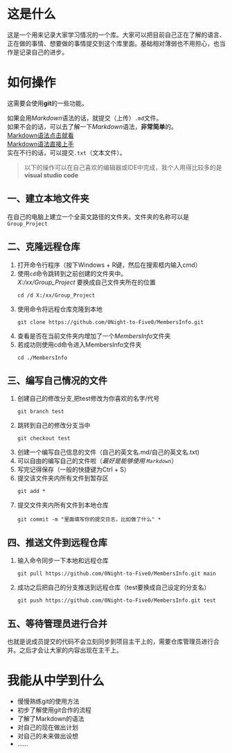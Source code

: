 # 这是什么
这是一个用来记录大家学习情况的一个库。大家可以把目前自己正在了解的语言、正在做的事情、想要做的事情提交到这个库里面。基础相对薄弱也不用担心，也当作是记录自己的进步。

# 如何操作
这需要会使用**git**的一些功能。<br>

如果会用*Markdown*语法的话，就提交（上传）`.md`文件。<br>
如果不会的话，可以去了解一下*Markdown*语法，**非常简单**的。<br>
[Markdown语法点击就看](https://markdown.com.cn)<br>
[Markdown语法直接上手](https://markdown.com.cn/basic-syntax/)<br>
实在不行的话，可以提交`.txt`（文本文件）。

>以下的操作可以在自己喜欢的编辑器或IDE中完成，我个人用得比较多的是**visual studio code**

## 一、建立本地文件夹
在自己的电脑上建立一个全英文路径的文件夹。文件夹的名称可以是`Group_Project`

## 二、克隆远程仓库
1. 打开命令行程序（按下Windows + R键，然后在搜索框内输入cmd）
2. 使用`cd`命令跳转到之前创建的文件夹中。<br>
   *X:/xx/Group_Project* 要换成自己文件夹所在的位置<br>
   ```
   cd /d X:/xx/Group_Project
   ```
3. 使用命令将远程仓库克隆到本地<br>
   ```
   git clone https://github.com/0Night-to-Five0/MembersInfo.git
   ```
1. 查看是否在当前文件夹内增加了一个*MembersInfo*文件夹
2. 若成功则使用cd命令进入MembersInfo文件夹<br>
   ```
   cd ./MembersInfo
   ```

## 三、编写自己情况的文件
1. 创建自己的修改分支,把test修改为你喜欢的名字/代号<br>
   ```
   git branch test
   ```
2. 跳转到自己的修改分支当中<br>
   ```
   git checkout test
   ```
3. 创建一个编写自己信息的文件（自己的英文名.md/自己的英文名.txt)
4. 可以自由的编写自己的文件啦（*最好是能够使用 `Markdown`*）
5. 写完记得保存（一般的快捷键为Ctrl + S）
6. 提交该文件夹内所有文件到暂存区<br>
   ```
   git add *
   ```
7. 提交文件夹内所有文件到本地仓库<br>
   ```
   git commit -m "里面填写你的提交日志，比如做了什么" *
   ```

## 四、推送文件到远程仓库
1. 输入命令同步一下本地和远程仓库<br>
   ```
   git pull https://github.com/0Night-to-Five0/MembersInfo.git main
   ```
2. 成功之后把自己的分支推送到远程仓库（test要换成自己设定的分支名）<br>
   ```
   git push https://github.com/0Night-to-Five0/MembersInfo.git test
   ```

## 五、等待管理员进行合并
也就是说成员提交的代码不会立刻同步到项目主干上的，需要仓库管理员进行合并。之后才会让大家的内容出现在主干上。

# 我能从中学到什么
- 慢慢熟练git的使用方法
- 初步了解使用git合作的流程
- 了解了Markdown的语法
- 对自己的现在做出计划
- 对自己的未来做出设想
- ……